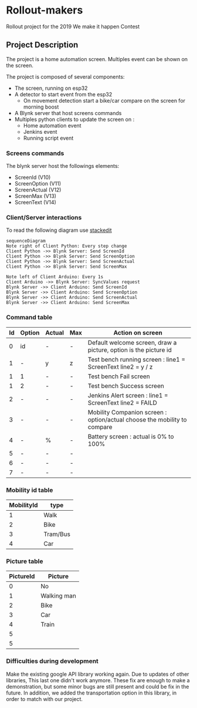 # Rollout-makers
Rollout project for the 2019 We make it happen Contest


## Project Description
The project is a home automation screen.
Multiples event can be shown on the screen.

The project is composed of several components:
 - The screen, running on esp32
 - A detector to start event from the esp32
   * On movement detection start a bike/car compare on the screen for morning boost
 - A Blynk server that host screens commands
 - Multiples python clients to update the screen on :
   * Home automation event
   * Jenkins event
   * Running script event 
 
### Screens commands

The blynk server host the followings elements:
 - ScreenId (V10)
 - ScreenOption (V11)
 - ScreenActual (V12)
 - ScreenMax (V13)
 - ScreenText (V14)

### Client/Server interactions

To read the following diagram use [stackedit](https://stackedit.io/app#)
```mermaid
sequenceDiagram
Note right of Client Python: Every step change
Client Python ->> Blynk Server: Send ScreenId
Client Python ->> Blynk Server: Send ScreenOption
Client Python ->> Blynk Server: Send ScreenActual
Client Python ->> Blynk Server: Send ScreenMax

Note left of Client Arduino: Every 1s
Client Arduino ->> Blynk Server: SyncValues request
Blynk Server ->> Client Arduino: Send ScreenId
Blynk Server ->> Client Arduino: Send ScreenOption
Blynk Server ->> Client Arduino: Send ScreenActual
Blynk Server ->> Client Arduino: Send ScreenMax
```

### Command table

| Id  | Option | Actual | Max | Action on screen                
|-----|--------|--------|-----|---------------------------------
|  0  |   id   |    -   |  -  | Default welcome screen, draw a picture, option is the picture id
|  1  |    -   |    y   |  z  | Test bench running screen : line1 = ScreenText line2 = y / z
|  1  |    1   |    -   |  -  | Test bench Fail screen 
|  1  |    2   |    -   |  -  | Test bench Success screen 
|  2  |    -   |    -   |  -  | Jenkins Alert screen : line1 = ScreenText line2 = FAILD
|  3  |    -   |    -   |  -  | Mobility Companion screen : option/actual choose the mobility to compare
|  4  |    -   |   %    |  -  | Battery screen : actual is 0% to 100%
|  5  |    -   |   -    |  -  | 
|  6  |    -   |   -    |  -  | 
|  7  |    -   |   -    |  -  | 

### Mobility id table

| MobilityId | type 
|------------|--------------
|     1      | Walk
|     2      | Bike
|     3      | Tram/Bus
|     4      | Car


### Picture table

| PictureId | Picture 
|-----------|--------------
|     0     | No
|     1     | Walking man
|     2     | Bike 
|     3     | Car
|     4     | Train
|     5     | 
|     5     | 

### Difficulties during development
Make the existing google API library working again. Due to updates of other libraries, This last one didn't work anymore.
These fix are enough to make a demonstration, but some minor bugs are still present and could be fix in the future. 
In addition, we added the transportation option in this library, in order to match with our project. 

